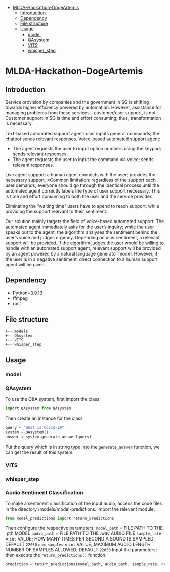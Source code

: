 - [MLDA-Hackathon-DogeArtemis](#mlda-hackathon-dogeartemis)
  - [Introduction](#introduction)
  - [Dependency](#dependency)
  - [File structure](#file-structure)
  - [Usage](#usage)
    - [model](#model)
    - [QAsystem](#qasystem)
    - [VITS](#vits)
    - [whisper_step](#whisper_step)

# MLDA-Hackathon-DogeArtemis

## Introduction
Service provision by companies and the government in SG is shifting towards higher efficiency powered by automation.
However, assistance for managing problems from these services - customer/user support, is not.
Customer support in SG is time and effort consuming; thus, transformation is necessary.

Text-based automated support agent: user inputs general commands; the chatbot sends relevant responses.
Voice-based automated support agent:
- The agent requests the user to input option numbers using the keypad; sends relevant responses.
- The agent requests the user to input the command via voice; sends relevant responses.

Live agent support: a human agent connects with the user; provides the necessary support.
*Common limitation: regardless of the support each user demands, everyone should go through the identical process until the automated agent correctly labels the type of user support necessary. This is time and effort consuming to both the user and the service provider.

Eliminating the “waiting time” users have to spend to reach support; while providing the support relevant to their sentiment.

Our solution mainly targets the field of voice-based automated support.
The automated agent immediately asks for the user’s inquiry; while the user speaks out to the agent, the algorithm analyses the sentiment behind the user’s voice and judges urgency.
Depending on user sentiment, a relevant support will be provided.
If the algorithm judges the user would be willing to handle with an automated support agent, relevant support will be provided by an agent powered by a natural language generator model.
However, if the user is in a negative sentiment, direct connection to a human support agent will be given.

## Dependency
- Python=3.9.13
- ffmpeg
- rust

## File structure

```
+-- models
+-- QAsystem
+-- VITS
+-- whisper_step
```

## Usage

### model
### QAsystem
To use the Q&A system, first import the class
```python
import QAsystem from QAsystem
```
Then create an instance for the class
```python
query = "What is Covid-19"
system = QAsystem()
answer = system.generate_answer(query)
```
Put the query which is in string type into the `generate_answer` function, we can get the result of this system.
### VITS
### whisper_step
### Audio Sentiment Classification
To make a sentiment classification of the input audio, access the code files in the directory /models/model-predictions.
Import the relevant module:
```python
from model_predictions import return_predictions
```
Then configure the respective parameters:
```model_path``` = FILE PATH TO THE .pth MODEL
```audio_path``` = FILE PATH TO THE .wav AUDIO FILE
```sample_rate``` = ```int``` VALUE; HOW MANY TIMES PER SECOND A SOUND IS SAMPLED; DEFAULT ```22050```
```num_samples``` = ```int``` VALUE; MAXIMUM AUDIO LENGTH, NUMBER OF SAMPLES ALLOWED; DEFAULT ```22050```
Input the parameters; then execute the ```return_predictions()``` function.
```python
prediction = return_predictions(model_path, audio_path, sample_rate, num_samples)
```
